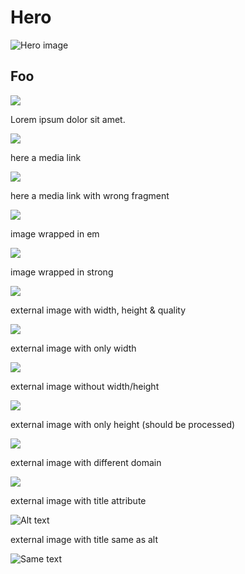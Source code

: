 # Hero

![Hero image](https://hlx.blob.core.windows.net/external/a22b1a53edf9b324465d14b2efca169a25d564a0#image.png)

## Foo

![](https://hlx.blob.core.windows.net/external/ba025e72d401d61d991debe0a2128048fabe0a4f#image.png?width=800\&height=600)

Lorem ipsum dolor sit amet.

![](https://hlx.blob.core.windows.net/external/67af739484f3d60dc64e306ccbf9b90a6d63a24c#image.png)

here a media link

![](https://main--pages--adobe.hlx.live/media_ba025e72d401d61d991debe0a2128048fabe0a4f.png#width=800\&height=600)

here a media link with wrong fragment

![](https://main--pages--adobe.hlx.live/media_ba025e72d401d61d991debe0a2128048fabe0a4f.png#width=800\&width=600)

image wrapped in em

_![](https://main--pages--adobe.hlx.live/media_ba025e72d401d61d991debe0a2128048fabe0a4f.png)_

image wrapped in strong

**![](https://main--pages--adobe.hlx.live/media_ba025e72d401d61d991debe0a2128048fabe0a4f.png)**

external image with width, height & quality

![](https://delivery-p12345-e67890.adobeaemcloud.com/adobe/assets/urn:aaid:aem:11112222-1111-2222-1111-222211112222/as/name.avif?assetname=name.jpg&width=800&height=600&quality=80)

external image with only width

![](https://delivery-p12345-e67890.adobeaemcloud.com/adobe/assets/urn:aaid:aem:22223333-2222-3333-2222-333322223333/as/hero.avif?assetname=hero.jpg&width=1200)

external image without width/height

![](https://delivery-p12345-e67890.adobeaemcloud.com/adobe/assets/urn:aaid:aem:33334444-3333-4444-3333-444433334444/as/banner.avif?assetname=banner.jpg)


external image with only height (should be processed)

![](https://delivery-p12345-e67890.adobeaemcloud.com/adobe/assets/urn:aaid:aem:66667777-6666-7777-6666-777766667777/as/height-only.avif?assetname=height-only.jpg&height=400)

external image with different domain

![](https://example.com/images/test.jpg?width=300&height=200&quality=75)

external image with title attribute

![Alt text](https://delivery-p12345-e67890.adobeaemcloud.com/adobe/assets/urn:aaid:aem:88889999-8888-9999-8888-999988889999/as/title-test.avif?assetname=title-test.jpg&width=500&height=300 "Title text")

external image with title same as alt

![Same text](https://delivery-p12345-e67890.adobeaemcloud.com/adobe/assets/urn:aaid:aem:99990000-9999-0000-9999-000099990000/as/same-text.avif?assetname=same-text.jpg&width=400&height=200 "Same text")

